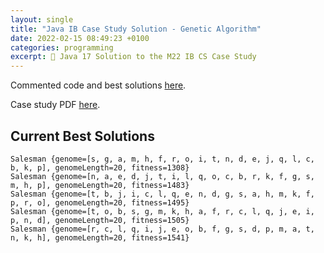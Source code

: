 ```yaml
---
layout: single
title: "Java IB Case Study Solution - Genetic Algorithm"
date: 2022-02-15 08:49:23 +0100
categories: programming
excerpt: 🧠 Java 17 Solution to the M22 IB CS Case Study
---
```


Commented code and best solutions [here](https://github.com/71xn/algorithmsDataStructures/tree/main/caseStudyReWritten).

Case study PDF [here](https://computersciencewiki.org/images/c/cb/D_4_comsc_css_2011_1a_e.pdf).

## Current Best Solutions

```
Salesman {genome=[s, g, a, m, h, f, r, o, i, t, n, d, e, j, q, l, c, b, k, p], genomeLength=20, fitness=1308}
Salesman {genome=[n, a, e, d, j, t, i, l, q, o, c, b, r, k, f, g, s, m, h, p], genomeLength=20, fitness=1483}
Salesman {genome=[t, b, j, i, c, l, q, e, n, d, g, s, a, h, m, k, f, p, r, o], genomeLength=20, fitness=1495}
Salesman {genome=[t, o, b, s, g, m, k, h, a, f, r, c, l, q, j, e, i, p, n, d], genomeLength=20, fitness=1505}
Salesman {genome=[r, c, l, q, i, j, e, o, b, f, g, s, d, p, m, a, t, n, k, h], genomeLength=20, fitness=1541}
```

